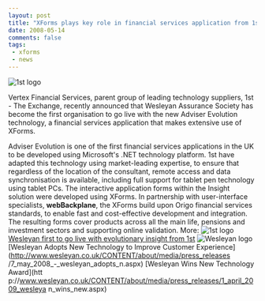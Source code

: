 ```yaml
---
layout: post
title: "XForms plays key role in financial services application from 1st Software"
date: 2008-05-14
comments: false
tags:
 - xforms
 - news
---
```

![1st logo](http://www.1stsoftware.com/media/1st_logo.gif)

Vertex Financial Services, parent group of leading technology suppliers, 1st -
The Exchange, recently announced that Wesleyan Assurance Society has become
the first organisation to go live with the new Adviser Evolution technology, a
financial services application that makes extensive use of XForms.

<!-- more -->

Adviser Evolution is one of the first financial services applications in the UK to be
developed using Microsoft's .NET technology platform. 1st have adapted this
technology using market-leading expertise, to ensure that regardless of the
location of the consultant, remote access and data synchronisation is
available, including full support for tablet pen technology using tablet PCs.
The interactive application forms within the Insight solution were developed
using XForms. In partnership with user-interface specialists,
**webBackplane**, the XForms build upon Origo financial services standards, to
enable fast and cost-effective development and integration. The resulting
forms cover products across all the main life, pensions and investment sectors
and supporting online validation. More: ![1st
logo](http://www.1stsoftware.com/media/1st_logo.gif) [Wesleyan first to go
live with evolutionary insight from
1st](http://www.1stsoftware.com/news/news31.html) ![Wesleyan
logo](http://www.wesleyan.co.uk/content/images/corporate/small_logo.gif)
[Wesleyan Adopts New Technology to Improve Customer
Experience](http://www.wesleyan.co.uk/CONTENT/about/media/press_releases
/7_may_2008_-_wesleyan_adopts_n.aspx) [Wesleyan Wins New Technology Award](htt
p://www.wesleyan.co.uk/CONTENT/about/media/press_releases/1_april_2009_wesleya
n_wins_new.aspx)

